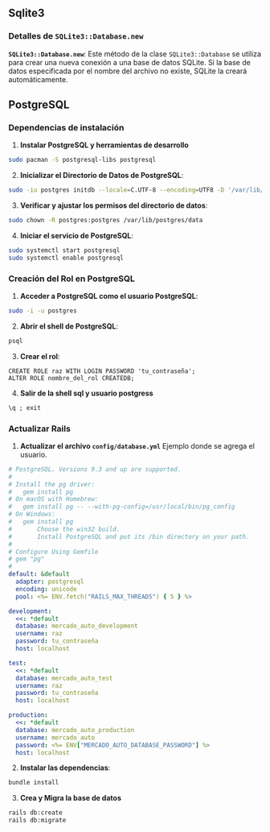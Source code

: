 ## Sqlite3

### Detalles de `SQLite3::Database.new`

**`SQLite3::Database.new`**: Este método de la clase `SQLite3::Database` se utiliza para crear una nueva conexión a una base de datos SQLite. Si la base de datos especificada por el nombre del archivo no existe, SQLite la creará automáticamente.


## PostgreSQL

### Dependencias de instalación

1. **Instalar PostgreSQL y herramientas de desarrollo**
```zsh
sudo pacman -S postgresql-libs postgresql
```

2. **Inicializar el Directorio de Datos de PostgreSQL**:
```zsh
sudo -iu postgres initdb --locale=C.UTF-8 --encoding=UTF8 -D '/var/lib/postgres/data'
```

3. **Verificar y ajustar los permisos del directorio de datos**:
```zsh
sudo chown -R postgres:postgres /var/lib/postgres/data
```

4. **Iniciar el servicio de PostgreSQL**:
```zsh
sudo systemctl start postgresql
sudo systemctl enable postgresql
```

### Creación del Rol en PostgreSQL

1. **Acceder a PostgreSQL como el usuario PostgreSQL**:
```zsh
sudo -i -u postgres
```
2. **Abrir el shell de PostgreSQL**:
```zsh
psql
```
3. **Crear el rol**:
```
CREATE ROLE raz WITH LOGIN PASSWORD 'tu_contraseña';
ALTER ROLE nombre_del_rol CREATEDB;
```
4. **Salir de la shell sql y usuario postgress**
```sql
\q ; exit
```

### Actualizar Rails

1. **Actualizar el archivo `config/database.yml`**
Ejemplo donde se agrega el usuario.
```yaml
# PostgreSQL. Versions 9.3 and up are supported.
#
# Install the pg driver:
#   gem install pg
# On macOS with Homebrew:
#   gem install pg -- --with-pg-config=/usr/local/bin/pg_config
# On Windows:
#   gem install pg
#       Choose the win32 build.
#       Install PostgreSQL and put its /bin directory on your path.
#
# Configure Using Gemfile
# gem "pg"
#
default: &default
  adapter: postgresql
  encoding: unicode
  pool: <%= ENV.fetch("RAILS_MAX_THREADS") { 5 } %>

development:
  <<: *default
  database: mercado_auto_development
  username: raz
  password: tu_contraseña
  host: localhost

test:
  <<: *default
  database: mercado_auto_test
  username: raz
  password: tu_contraseña
  host: localhost

production:
  <<: *default
  database: mercado_auto_production
  username: mercado_auto
  password: <%= ENV["MERCADO_AUTO_DATABASE_PASSWORD"] %>
  host: localhost
```

2. **Instalar las dependencias**:
```zsh
bundle install
```
3. **Crea y Migra la base de datos**
```zsh
rails db:create
rails db:migrate
```
